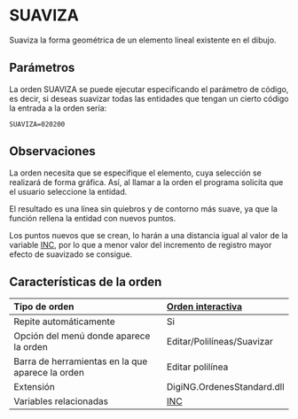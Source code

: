 # SUAVIZA

Suaviza la forma geométrica de un elemento lineal existente en el dibujo.

## Parámetros

La orden SUAVIZA se puede ejecutar especificando el parámetro de código, es decir, si deseas suavizar todas las entidades que tengan un cierto código la entrada a la orden sería:

`SUAVIZA=020200`

## Observaciones

La orden necesita que se especifique el elemento, cuya selección se realizará de forma gráfica. Así, al llamar a la orden el programa solicita que el usuario seleccione la entidad.

El resultado es una línea sin quiebros y de contorno más suave, ya que la función rellena la entidad con nuevos puntos.

Los puntos nuevos que se crean, lo harán a una distancia igual al valor de la variable [INC](/digi3d-net/referencia/ventana-de-dibujo/variables/i/inc.md), por lo que a menor valor del incremento de registro mayor efecto de suavizado se consigue.

## Características de la orden

| Tipo de orden | [Orden interactiva](suaviza.md) |
| :--- | :--- |
| Repite automáticamente | Si |
| Opción del menú donde aparece la orden | Editar/Polilíneas/Suavizar |
| Barra de herramientas en la que aparece la orden | Editar polilínea |
| Extensión | DigiNG.OrdenesStandard.dll |
| Variables relacionadas | [INC](/digi3d-net/referencia/ventana-de-dibujo/variables/i/inc.md) |

